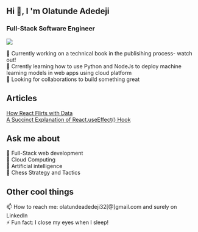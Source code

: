##  Hi 👋, I 'm Olatunde Adedeji
### Full-Stack Software Engineer
![](https://komarev.com/ghpvc/?username=olatundeadedeji&color=green)

🔭 Currently working on a technical book in the publisihing process- watch out!<br>
🌱 Crrently learning how to use Python and NodeJs to deploy machine learning models in web apps using cloud platform<br>
👯 Looking for collaborations to build something great<br>

## Articles

[How React Flirts with Data](https://dev.to/olatundeadedeji/how-react-flirts-with-data-4o2o)<br>
[A Succinct Explanation of React.useEffect() Hook](https://dev.to/olatundeadedeji/a-succinct-explanation-of-reactuseeffect-hook-3eo4)

  
 ## Ask me about

  💬  Full-Stack web development<br>
  💬  Cloud Computing<br>
  💬  Artificial intelligence<br>
  💬  Chess Strategy and Tactics<br>

  
## Other cool things

📫 How to reach me: olatundeadedeji32[@]gmail.com and surely on <Link>LinkedIn</Link><br>
⚡ Fun fact: I close my eyes when I sleep!<br>
  


